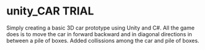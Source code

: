 # unity_CAR TRIAL
Simply creating a basic 3D car prototype using Unity and C#.
All the game does is to move the car in forward backward and in diagonal directions in between a pile of boxes.
Added collissions among the car and pile of boxes.

